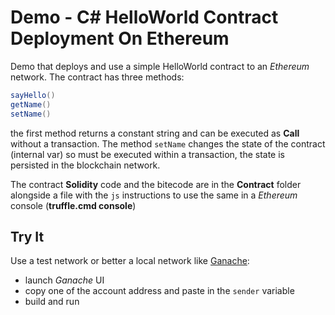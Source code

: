 # Demo - C# HelloWorld Contract Deployment On Ethereum

Demo that deploys and use a simple HelloWorld contract to an *Ethereum* network.
The contract has three methods:

```csharp
sayHello()
getName()
setName()
```

the first method returns a constant string and can be executed as **Call** without a transaction.
The method `setName` changes the state of the contract (internal var) so must be executed within a transaction, the state is persisted in the blockchain network.

The contract **Solidity** code and the bitecode are in the **Contract** folder alongside a file with the `js` instructions to use the same in a *Ethereum* console (**truffle.cmd console**)

## Try It

Use a test network or better a local network like [Ganache](http://truffleframework.com/ganache/):

- launch *Ganache* UI
- copy one of the account address and paste in the `sender` variable
- build and run
